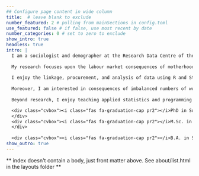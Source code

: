 ```yaml
---
## Configure page content in wide column
title:  # leave blank to exclude
number_featured: 2 # pulling from mainSections in config.toml
use_featured: false # if false, use most recent by date
number_categories: 0 # set to zero to exclude
show_intro: true
headless: true
intro: |
  I am a sociologist and demographer at the Research Data Centre of the Institute for Employment Research ([FDZ-IAB](https://fdz.iab.de/en.aspx) ) in Nuremberg (Germany). 
  
  My research focuses upon the labour market consequences of motherhood and how couples navigate the labour market when transitioning into parenthood. Currently, I am part of an international project where we analyse the employment trajectories of mothers in France and Germany.
  
  I enjoy the linkage, procurement, and analysis of data using R and Stata. In a recent [paper](/publication/2022_update_identifying_mothers/), we updated the identification process of mothers in the labour market data at the IAB. Another [paper]() provides smartphone-based mobility indicators for PASS participations. Currently, I am developing an [R-shiny](shiny.rstudio.com/) dashboard to streamline data applications at the FDZ-IAB.
  
  Moreover, I am interested in consequences of imbalanced numbers of women and men in groups or regions, i.e. imbalanced sex ratios. In my dissertation project, I analysed how skewed sex ratios are associated with the formation of relationships, risk-taking, and violence.
  
  Beyond research, I enjoy teaching applied statistics and programming using R and Stata. Find a collection of course materials [here](/courses).

  <div class="cvbox"><i class="fas fa-graduation-cap pr2"></i>PhD in Social Sciences (Dr. phil.) <br><p class="indented">University of Oldenburg &#8729; 2022
  </div>
  <div class="cvbox"><i class="fas fa-graduation-cap pr2"></i>M.Sc. in Socioeconomics  <br><p class="indented"> Friedrich-Alexander-University Erlangen-Nuremberg   &#8729;  2016
  </div>
  
  <div class="cvbox"><i class="fas fa-graduation-cap pr2"></i>B.A. in Sociology & Economics   <br><p class="indented"> University of Konstanz  &#8729;  2012</div>
show_outro: true
---
```


** index doesn't contain a body, just front matter above.
See about/list.html in the layouts folder **